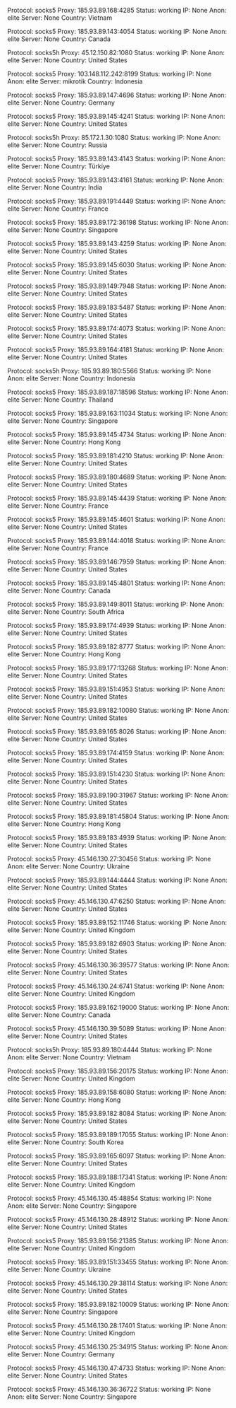 Protocol: socks5
Proxy: 185.93.89.168:4285
Status: working
IP: None
Anon: elite
Server: None
Country: Vietnam

Protocol: socks5
Proxy: 185.93.89.143:4054
Status: working
IP: None
Anon: elite
Server: None
Country: Canada

Protocol: socks5h
Proxy: 45.12.150.82:1080
Status: working
IP: None
Anon: elite
Server: None
Country: United States

Protocol: socks5
Proxy: 103.148.112.242:8199
Status: working
IP: None
Anon: elite
Server: mikrotik
Country: Indonesia

Protocol: socks5
Proxy: 185.93.89.147:4696
Status: working
IP: None
Anon: elite
Server: None
Country: Germany

Protocol: socks5
Proxy: 185.93.89.145:4241
Status: working
IP: None
Anon: elite
Server: None
Country: United States

Protocol: socks5h
Proxy: 85.172.1.30:1080
Status: working
IP: None
Anon: elite
Server: None
Country: Russia

Protocol: socks5
Proxy: 185.93.89.143:4143
Status: working
IP: None
Anon: elite
Server: None
Country: Türkiye

Protocol: socks5
Proxy: 185.93.89.143:4161
Status: working
IP: None
Anon: elite
Server: None
Country: India

Protocol: socks5
Proxy: 185.93.89.191:4449
Status: working
IP: None
Anon: elite
Server: None
Country: France

Protocol: socks5
Proxy: 185.93.89.172:36198
Status: working
IP: None
Anon: elite
Server: None
Country: Singapore

Protocol: socks5
Proxy: 185.93.89.143:4259
Status: working
IP: None
Anon: elite
Server: None
Country: United States

Protocol: socks5
Proxy: 185.93.89.145:6030
Status: working
IP: None
Anon: elite
Server: None
Country: United States

Protocol: socks5
Proxy: 185.93.89.149:7948
Status: working
IP: None
Anon: elite
Server: None
Country: United States

Protocol: socks5
Proxy: 185.93.89.183:5487
Status: working
IP: None
Anon: elite
Server: None
Country: United States

Protocol: socks5
Proxy: 185.93.89.174:4073
Status: working
IP: None
Anon: elite
Server: None
Country: United States

Protocol: socks5
Proxy: 185.93.89.164:4181
Status: working
IP: None
Anon: elite
Server: None
Country: United States

Protocol: socks5h
Proxy: 185.93.89.180:5566
Status: working
IP: None
Anon: elite
Server: None
Country: Indonesia

Protocol: socks5
Proxy: 185.93.89.187:18596
Status: working
IP: None
Anon: elite
Server: None
Country: Thailand

Protocol: socks5
Proxy: 185.93.89.163:11034
Status: working
IP: None
Anon: elite
Server: None
Country: Singapore

Protocol: socks5
Proxy: 185.93.89.145:4734
Status: working
IP: None
Anon: elite
Server: None
Country: Hong Kong

Protocol: socks5
Proxy: 185.93.89.181:4210
Status: working
IP: None
Anon: elite
Server: None
Country: United States

Protocol: socks5
Proxy: 185.93.89.180:4689
Status: working
IP: None
Anon: elite
Server: None
Country: United States

Protocol: socks5
Proxy: 185.93.89.145:4439
Status: working
IP: None
Anon: elite
Server: None
Country: France

Protocol: socks5
Proxy: 185.93.89.145:4601
Status: working
IP: None
Anon: elite
Server: None
Country: United States

Protocol: socks5
Proxy: 185.93.89.144:4018
Status: working
IP: None
Anon: elite
Server: None
Country: France

Protocol: socks5
Proxy: 185.93.89.146:7959
Status: working
IP: None
Anon: elite
Server: None
Country: United States

Protocol: socks5
Proxy: 185.93.89.145:4801
Status: working
IP: None
Anon: elite
Server: None
Country: Canada

Protocol: socks5
Proxy: 185.93.89.149:8011
Status: working
IP: None
Anon: elite
Server: None
Country: South Africa

Protocol: socks5
Proxy: 185.93.89.174:4939
Status: working
IP: None
Anon: elite
Server: None
Country: United States

Protocol: socks5
Proxy: 185.93.89.182:8777
Status: working
IP: None
Anon: elite
Server: None
Country: Hong Kong

Protocol: socks5
Proxy: 185.93.89.177:13268
Status: working
IP: None
Anon: elite
Server: None
Country: United States

Protocol: socks5
Proxy: 185.93.89.151:4953
Status: working
IP: None
Anon: elite
Server: None
Country: United States

Protocol: socks5
Proxy: 185.93.89.182:10080
Status: working
IP: None
Anon: elite
Server: None
Country: United States

Protocol: socks5
Proxy: 185.93.89.165:8026
Status: working
IP: None
Anon: elite
Server: None
Country: United States

Protocol: socks5
Proxy: 185.93.89.174:4159
Status: working
IP: None
Anon: elite
Server: None
Country: United States

Protocol: socks5
Proxy: 185.93.89.151:4230
Status: working
IP: None
Anon: elite
Server: None
Country: United States

Protocol: socks5
Proxy: 185.93.89.190:31967
Status: working
IP: None
Anon: elite
Server: None
Country: United States

Protocol: socks5
Proxy: 185.93.89.181:45804
Status: working
IP: None
Anon: elite
Server: None
Country: Hong Kong

Protocol: socks5
Proxy: 185.93.89.183:4939
Status: working
IP: None
Anon: elite
Server: None
Country: United States

Protocol: socks5
Proxy: 45.146.130.27:30456
Status: working
IP: None
Anon: elite
Server: None
Country: Ukraine

Protocol: socks5
Proxy: 185.93.89.144:4444
Status: working
IP: None
Anon: elite
Server: None
Country: United States

Protocol: socks5
Proxy: 45.146.130.47:6250
Status: working
IP: None
Anon: elite
Server: None
Country: United States

Protocol: socks5
Proxy: 185.93.89.152:11746
Status: working
IP: None
Anon: elite
Server: None
Country: United Kingdom

Protocol: socks5
Proxy: 185.93.89.182:6903
Status: working
IP: None
Anon: elite
Server: None
Country: United States

Protocol: socks5
Proxy: 45.146.130.36:39577
Status: working
IP: None
Anon: elite
Server: None
Country: United States

Protocol: socks5
Proxy: 45.146.130.24:6741
Status: working
IP: None
Anon: elite
Server: None
Country: United Kingdom

Protocol: socks5
Proxy: 185.93.89.162:19000
Status: working
IP: None
Anon: elite
Server: None
Country: Canada

Protocol: socks5
Proxy: 45.146.130.39:5089
Status: working
IP: None
Anon: elite
Server: None
Country: United States

Protocol: socks5h
Proxy: 185.93.89.180:4444
Status: working
IP: None
Anon: elite
Server: None
Country: Vietnam

Protocol: socks5
Proxy: 185.93.89.156:20175
Status: working
IP: None
Anon: elite
Server: None
Country: United Kingdom

Protocol: socks5
Proxy: 185.93.89.158:6080
Status: working
IP: None
Anon: elite
Server: None
Country: Hong Kong

Protocol: socks5
Proxy: 185.93.89.182:8084
Status: working
IP: None
Anon: elite
Server: None
Country: United States

Protocol: socks5
Proxy: 185.93.89.189:17055
Status: working
IP: None
Anon: elite
Server: None
Country: South Korea

Protocol: socks5
Proxy: 185.93.89.165:6097
Status: working
IP: None
Anon: elite
Server: None
Country: United States

Protocol: socks5
Proxy: 185.93.89.188:17341
Status: working
IP: None
Anon: elite
Server: None
Country: United Kingdom

Protocol: socks5
Proxy: 45.146.130.45:48854
Status: working
IP: None
Anon: elite
Server: None
Country: Singapore

Protocol: socks5
Proxy: 45.146.130.28:48912
Status: working
IP: None
Anon: elite
Server: None
Country: United States

Protocol: socks5
Proxy: 185.93.89.156:21385
Status: working
IP: None
Anon: elite
Server: None
Country: United Kingdom

Protocol: socks5
Proxy: 185.93.89.151:33455
Status: working
IP: None
Anon: elite
Server: None
Country: Ukraine

Protocol: socks5
Proxy: 45.146.130.29:38114
Status: working
IP: None
Anon: elite
Server: None
Country: United States

Protocol: socks5
Proxy: 185.93.89.182:10009
Status: working
IP: None
Anon: elite
Server: None
Country: Singapore

Protocol: socks5
Proxy: 45.146.130.28:17401
Status: working
IP: None
Anon: elite
Server: None
Country: United Kingdom

Protocol: socks5
Proxy: 45.146.130.25:34915
Status: working
IP: None
Anon: elite
Server: None
Country: Germany

Protocol: socks5
Proxy: 45.146.130.47:4733
Status: working
IP: None
Anon: elite
Server: None
Country: United States

Protocol: socks5
Proxy: 45.146.130.36:36722
Status: working
IP: None
Anon: elite
Server: None
Country: Singapore

